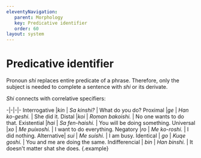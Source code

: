 ```yaml
---
eleventyNavigation:
   parent: Morphology
   key: Predicative identifier
   order: 60
layout: system
---
```

# Predicative identifier

Pronoun *shi* replaces entire predicate of a phrase.  Therefore, only the
subject is needed to complete a sentence with *shi* or its derivate.

*Shi* connects with correlative specifiers:


-|-|-|-
Interrogative |*kin* | *Sa kinshi?* | What do you do?
Proximal |*ge* | *Han ko-geshi.* | She did it.
Distal |*koi* | *Roman bakoishi.* | No one wants to do that.
Existential |*hai* | *Sa fen-haishi.* | You will be doing something.
Universal |*xo* | *Me puixoshi.* | I want to do everything.
Negatory |*ro* | *Me ko-roshi.* | I did nothing.
Alternative| *sui* | *Me suishi.* | I am busy.
Identical | *go* | *Kuqe goshi.* | You and me are doing the same.
Indifferencial | *bin* | *Han binshi.* | It doesn't matter shat she does.
 {.example}
